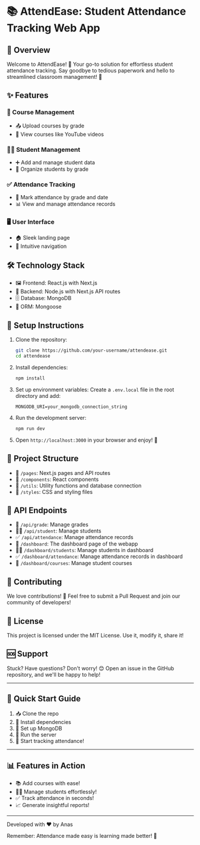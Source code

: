 # 📚 AttendEase: Student Attendance Tracking Web App

## 🌟 Overview

Welcome to AttendEase! 🎉 Your go-to solution for effortless student attendance tracking. Say goodbye to tedious paperwork and hello to streamlined classroom management! 🚀

## ✨ Features

### 📖 Course Management
- 📤 Upload courses by grade
- 🎥 View courses like YouTube videos

### 👨‍🎓 Student Management
- ➕ Add and manage student data
- 🏫 Organize students by grade

### ✅ Attendance Tracking
- 📅 Mark attendance by grade and date
- 📊 View and manage attendance records

### 🖥️ User Interface
- 🏠 Sleek landing page
- 🧭 Intuitive navigation

## 🛠️ Technology Stack

- 🖼️ Frontend: React.js with Next.js
- 🔧 Backend: Node.js with Next.js API routes
- 🗄️ Database: MongoDB
- 🔗 ORM: Mongoose

## 🚀 Setup Instructions

1. Clone the repository:
   ```bash
   git clone https://github.com/your-username/attendease.git
   cd attendease
   ```

2. Install dependencies:
   ```bash
   npm install
   ```

3. Set up environment variables:
   Create a `.env.local` file in the root directory and add:
   ```
   MONGODB_URI=your_mongodb_connection_string
   ```

4. Run the development server:
   ```bash
   npm run dev
   ```

5. Open `http://localhost:3000` in your browser and enjoy! 🎈

## 📁 Project Structure

- 📄 `/pages`: Next.js pages and API routes
- 🧩 `/components`: React components
- 🔧 `/utils`: Utility functions and database connection
- 💅 `/styles`: CSS and styling files

## 🔌 API Endpoints

- 🏫 `/api/grade`: Manage grades
- 👨‍🎓 `/api/student`: Manage students
- ✅ `/api/attendance`: Manage attendance records
- 🏫 `/dashboard`: The dashboard page of the webapp 
- 👨‍🎓 `/dashboard/students`: Manage students in dashboard
- ✅ `/dashboard/attendance`: Manage attendance records in dashboard
- 📜 `/dashboard/courses`: Manage student courses

## 🤝 Contributing

We love contributions! 💖 Feel free to submit a Pull Request and join our community of developers!

## 📜 License

This project is licensed under the MIT License. Use it, modify it, share it!

## 🆘 Support

Stuck? Have questions? Don't worry! 😊 Open an issue in the GitHub repository, and we'll be happy to help!

---

## 🌈 Quick Start Guide

1. 📥 Clone the repo
2. 🔧 Install dependencies
3. 🔑 Set up MongoDB
4. 🚀 Run the server
5. 🎉 Start tracking attendance!

---

## 📊 Features in Action

- 📚 Add courses with ease!
- 👨‍🎓 Manage students effortlessly!
- ✅ Track attendance in seconds!
- 📈 Generate insightful reports!

---

Developed with ❤️ by Anas

Remember: Attendance made easy is learning made better! 🌟
